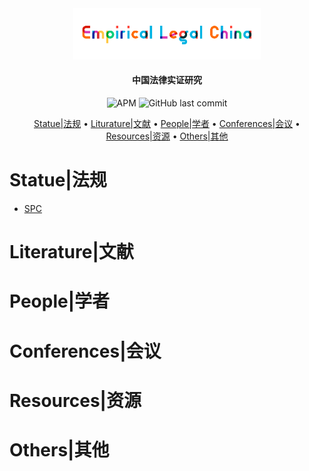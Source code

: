 <div align="center"><img src="img/logo-empiricallegal-long.png" width="300px"/></div>

<h4 align="center">
  中国法律实证研究
</h4>
<div align="center">
	<img alt="APM" src="https://img.shields.io/apm/l/github">
    <img alt="GitHub last commit" src="https://img.shields.io/github/last-commit/imchongliu/empiricallegal">
	</div>
<p align="center">
  <a href="#Statue|法规">Statue|法规</a> •
  <a href="#Literature|文献">Liturature|文献</a> •
  <a href="#People|学者">People|学者</a> •
  <a href="#Conferences|会议">Conferences|会议</a> •
  <a href="#Resources|资源">Resources|资源</a> •
  <a href="#Others|其他">Others|其他</a> 
</p>




# Statue|法规

* [SPC](./statue-spc.md)


# Literature|文献

# People|学者

# Conferences|会议

# Resources|资源

# Others|其他


